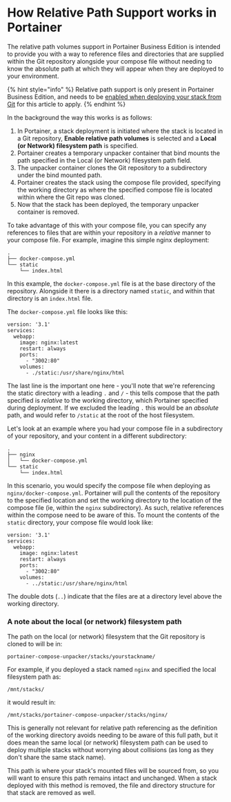 # How Relative Path Support works in Portainer

The relative path volumes support in Portainer Business Edition is intended to provide you with a way to reference files and directories that are supplied within the Git repository alongside your compose file without needing to know the absolute path at which they will appear when they are deployed to your environment.&#x20;

{% hint style="info" %}
Relative path support is only present in Portainer Business Edition, and needs to be [enabled when deploying your stack from Git](../user/docker/stacks/add.md#relative-path-volumes) for this article to apply.
{% endhint %}

In the background the way this works is as follows:

1. In Portainer, a stack deployment is initiated where the stack is located in a Git repository, **Enable relative path volumes** is selected and a **Local (or Network) filesystem path** is specified.
2. Portainer creates a temporary unpacker container that bind mounts the path specified in the Local (or Network) filesystem path field.
3. The unpacker container clones the Git repository to a subdirectory under the bind mounted path.
4. Portainer creates the stack using the compose file provided, specifying the working directory as where the specified compose file is located within where the Git repo was cloned.
5. Now that the stack has been deployed, the temporary unpacker container is removed.

To take advantage of this with your compose file, you can specify any references to files that are within your repository in a _relative_ manner to your compose file. For example, imagine this simple nginx deployment:

```
.
├── docker-compose.yml
└── static
    └── index.html
```

In this example, the `docker-compose.yml` file is at the base directory of the repository. Alongside it there is a directory named `static`, and within that directory is an `index.html` file.

The `docker-compose.yml` file looks like this:

```
version: '3.1'
services:
  webapp:
    image: nginx:latest
    restart: always
    ports:
      - "3002:80"
    volumes:
      - ./static:/usr/share/nginx/html
```

The last line is the important one here - you'll note that we're referencing the static directory with a leading `.` and `/` - this tells compose that the path specified is _relative_ to the working directory, which Portainer specified during deployment. If we excluded the leading `.` this would be an _absolute_ path, and would refer to `/static` at the root of the host filesystem.

Let's look at an example where you had your compose file in a subdirectory of your repository, and your content in a different subdirectory:

```
.
├── nginx
│   └── docker-compose.yml
└── static
    └── index.html
```

In this scenario, you would specify the compose file when deploying as `nginx/docker-compose.yml`. Portainer will pull the contents of the repository to the specified location and set the working directory to the location of the compose file (ie, within the `nginx` subdirectory). As such, relative references within the compose need to be aware of this. To mount the contents of the `static` directory, your compose file would look like:

```
version: '3.1'
services:
  webapp:
    image: nginx:latest
    restart: always
    ports:
      - "3002:80"
    volumes:
      - ../static:/usr/share/nginx/html
```

The double dots (`..`) indicate that the files are at a directory level above the working directory.

### A note about the local (or network) filesystem path

The path on the local (or network) filesystem that the Git repository is cloned to will be in:

```
portainer-compose-unpacker/stacks/yourstackname/
```

For example, if you deployed a stack named `nginx` and specified the local filesystem path as:

```
/mnt/stacks/
```

it would result in:

```
/mnt/stacks/portainer-compose-unpacker/stacks/nginx/
```

This is generally not relevant for relative path referencing as the definition of the working directory avoids needing to be aware of this full path, but it does mean the same local (or network) filesystem path can be used to deploy multiple stacks without worrying about collisions (as long as they don't share the same stack name).

This path is where your stack's mounted files will be sourced from, so you will want to ensure this path remains intact and unchanged. When a stack deployed with this method is removed, the file and directory structure for that stack are removed as well.
